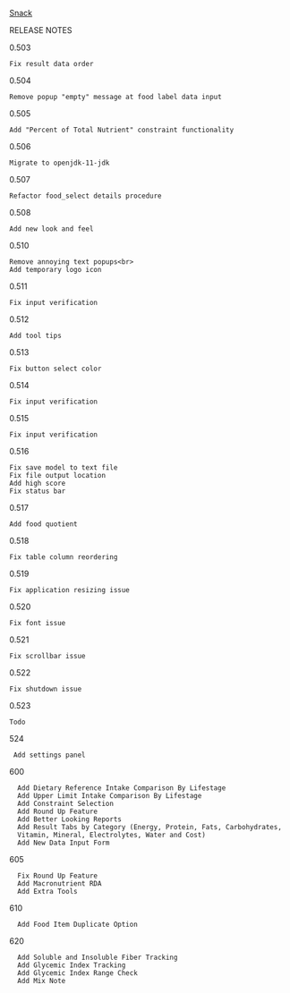 [Snack](https://x-jrga.github.io/snack2 "Snack: Learning Software for Nutrition")

RELEASE NOTES

0.503

    Fix result data order

0.504

    Remove popup "empty" message at food label data input

0.505

    Add "Percent of Total Nutrient" constraint functionality

0.506

    Migrate to openjdk-11-jdk

0.507

    Refactor food_select details procedure

0.508

    Add new look and feel

0.510

    Remove annoying text popups<br>
    Add temporary logo icon

0.511

    Fix input verification

0.512

    Add tool tips

0.513

    Fix button select color

0.514

    Fix input verification

0.515

    Fix input verification

0.516

    Fix save model to text file
    Fix file output location
    Add high score
    Fix status bar

0.517

    Add food quotient

0.518

    Fix table column reordering

0.519

    Fix application resizing issue
    
0.520

    Fix font issue

0.521

    Fix scrollbar issue

0.522

    Fix shutdown issue
    
0.523

    Todo
   
524

     Add settings panel

600  

      Add Dietary Reference Intake Comparison By Lifestage
      Add Upper Limit Intake Comparison By Lifestage
      Add Constraint Selection
      Add Round Up Feature
      Add Better Looking Reports
      Add Result Tabs by Category (Energy, Protein, Fats, Carbohydrates, 
      Vitamin, Mineral, Electrolytes, Water and Cost)
      Add New Data Input Form
     
605  
        
      Fix Round Up Feature
      Add Macronutrient RDA
      Add Extra Tools

610  
        
      Add Food Item Duplicate Option
      
620
        
      Add Soluble and Insoluble Fiber Tracking
      Add Glycemic Index Tracking
      Add Glycemic Index Range Check     
      Add Mix Note
      